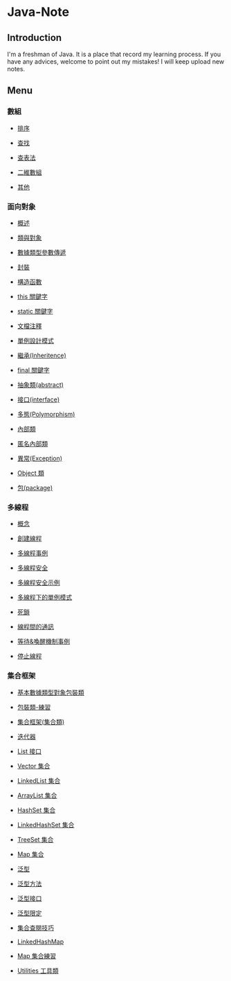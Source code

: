 # Java-Note

## Introduction
I'm a freshman of Java. It is a place that record my learning process. If you have any advices, welcome to point out my mistakes! I will keep upload new notes.

## Menu

### 數組
 - [排序](https://github.com/jack870131/Java-Note/blob/master/Array/1.%20%E6%8E%92%E5%BA%8F.md)

 - [查找](https://github.com/jack870131/Java-Note/blob/master/Array/2.%20%E6%9F%A5%E6%89%BE.md)

 - [查表法](https://github.com/jack870131/Java-Note/blob/master/Array/3.%20%E6%9F%A5%E8%A1%A8%E6%B3%95.md)

 - [二維數組](https://github.com/jack870131/Java-Note/blob/master/Array/4.%20%E4%BA%8C%E7%B6%AD%E6%95%B8%E7%B5%84.md)

 - [其他](https://github.com/jack870131/Java-Note/blob/master/Array/5.%20%E5%85%B6%E4%BB%96.md)

### 面向對象
 - [概述](https://github.com/jack870131/Java-Note/blob/master/Object%20Oriented/1.%20%E6%A6%82%E8%BF%B0.md)

 - [類與對象](https://github.com/jack870131/Java-Note/blob/master/Object%20Oriented/2.%20%E9%A1%9E%E8%88%87%E5%B0%8D%E8%B1%A1.md)

 - [數據類型參數傳遞](https://github.com/jack870131/Java-Note/blob/master/Object%20Oriented/3.%20%E6%95%B8%E6%93%9A%E9%A1%9E%E5%9E%8B%E5%8F%83%E6%95%B8%E5%82%B3%E9%81%9E.md)
 
 - [封裝](https://github.com/jack870131/Java-Note/blob/master/Object%20Oriented/4.%20%E5%B0%81%E8%A3%9D.md)
 
 - [構造函數](https://github.com/jack870131/Java-Note/blob/master/Object%20Oriented/5.%20%E6%A7%8B%E9%80%A0%E5%87%BD%E6%95%B8.md)
 
 - [this 關鍵字](https://github.com/jack870131/Java-Note/blob/master/Object%20Oriented/6.%20this%20%E9%97%9C%E9%8D%B5%E5%AD%97.md)
 
 - [static 關鍵字](https://github.com/jack870131/Java-Note/blob/master/Object%20Oriented/7.%20static%20%E9%97%9C%E9%8D%B5%E5%AD%97.md)
 
 - [文檔注釋](https://github.com/jack870131/Java-Note/blob/master/Object%20Oriented/8.%20%E6%96%87%E6%AA%94%E6%B3%A8%E9%87%8B.md)
 
 - [單例設計模式](https://github.com/jack870131/Java-Note/blob/master/Object%20Oriented/9.%20%E5%96%AE%E4%BE%8B%E8%A8%AD%E8%A8%88%E6%A8%A1%E5%BC%8F.md)
 
 - [繼承(Inheritence)](https://github.com/jack870131/Java-Note/blob/master/Object%20Oriented/%E7%B9%BC%E6%89%BF(Inheritence).md)

 - [final 關鍵字](https://github.com/jack870131/Java-Note/blob/master/Object%20Oriented/final%20%E9%97%9C%E9%8D%B5%E5%AD%97.md)

 - [抽象類(abstract)](https://github.com/jack870131/Java-Note/blob/master/Object%20Oriented/%E6%8A%BD%E8%B1%A1%E9%A1%9E(abstract).md)

 - [接口(interface)](https://github.com/jack870131/Java-Note/blob/master/Object%20Oriented/%E6%8E%A5%E5%8F%A3(interface).md)

 - [多態(Polymorphism)](https://github.com/jack870131/Java-Note/blob/master/Object%20Oriented/%E5%A4%9A%E6%85%8B(Polymorphism).md)

 - [內部類](https://github.com/jack870131/Java-Note/blob/master/Object%20Oriented/%E5%85%A7%E9%83%A8%E9%A1%9E.md)

 - [匿名內部類](https://github.com/jack870131/Java-Note/blob/master/Object%20Oriented/%E5%8C%BF%E5%90%8D%E5%85%A7%E9%83%A8%E9%A1%9E.md)

 - [異常(Exception)](https://github.com/jack870131/Java-Note/blob/master/Object%20Oriented/%E7%95%B0%E5%B8%B8%20(Exception).md)

 - [Object 類](https://github.com/jack870131/Java-Note/blob/master/Object%20Oriented/Object%20%E9%A1%9E.md)

 - [包(package)](https://github.com/jack870131/Java-Note/blob/master/Object%20Oriented/%E5%8C%85(package).md)

### 多線程
 - [概念](https://github.com/jack870131/Java-Note/blob/master/Multithread/%E6%A6%82%E5%BF%B5.md)

 - [創建線程](https://github.com/jack870131/Java-Note/blob/master/Multithread/%E5%89%B5%E5%BB%BA%E7%B7%9A%E7%A8%8B.md)

 - [多線程事例](https://github.com/jack870131/Java-Note/blob/master/Multithread/%E5%A4%9A%E7%B7%9A%E7%A8%8B%E4%BA%8B%E4%BE%8B.md)

 - [多線程安全](https://github.com/jack870131/Java-Note/blob/master/Multithread/%E5%A4%9A%E7%B7%9A%E7%A8%8B%E5%AE%89%E5%85%A8.md)

 - [多線程安全示例](https://github.com/jack870131/Java-Note/blob/master/Multithread/%E5%A4%9A%E7%B7%9A%E7%A8%8B%E5%AE%89%E5%85%A8%E7%A4%BA%E4%BE%8B.md)

 - [多線程下的單例模式](https://github.com/jack870131/Java-Note/blob/master/Multithread/%E5%A4%9A%E7%B7%9A%E7%A8%8B%E4%B8%8B%E7%9A%84%E5%96%AE%E4%BE%8B%E6%A8%A1%E5%BC%8F.md)

 - [死鎖](https://github.com/jack870131/Java-Note/blob/master/Multithread/%E6%AD%BB%E9%8E%96.md)

 - [線程間的通訊](https://github.com/jack870131/Java-Note/blob/master/Multithread/%E7%B7%9A%E7%A8%8B%E9%96%93%E7%9A%84%E9%80%9A%E8%A8%8A.md)

 - [等待&喚醒機制事例](https://github.com/jack870131/Java-Note/blob/master/Multithread/%E7%AD%89%E5%BE%85%26%E5%96%9A%E9%86%92%E6%A9%9F%E5%88%B6%E4%BA%8B%E4%BE%8B.md)

 - [停止線程](https://github.com/jack870131/Java-Note/blob/master/Multithread/%E5%81%9C%E6%AD%A2%E7%B7%9A%E7%A8%8B.md)

### 集合框架
 - [基本數據類型對象包裝類](https://github.com/jack870131/Java-Note/blob/master/Collections/%E5%9F%BA%E6%9C%AC%E6%95%B8%E6%93%9A%E9%A1%9E%E5%9E%8B%E5%B0%8D%E8%B1%A1%E5%8C%85%E8%A3%9D%E9%A1%9E.md)
 
 - [包裝類-練習](https://github.com/jack870131/Java-Note/blob/master/Collections/%E5%8C%85%E8%A3%9D%E9%A1%9E-%E7%B7%B4%E7%BF%92.md)
 
 - [集合框架(集合類)](https://github.com/jack870131/Java-Note/blob/master/Collections/%E9%9B%86%E5%90%88%E6%A1%86%E6%9E%B6(%E9%9B%86%E5%90%88%E9%A1%9E).md)

 - [迭代器](https://github.com/jack870131/Java-Note/blob/master/Collections/%E8%BF%AD%E4%BB%A3%E5%99%A8.md)

 - [List 接口](https://github.com/jack870131/Java-Note/blob/master/Collections/List%20%E6%8E%A5%E5%8F%A3.md)

 - [Vector 集合](https://github.com/jack870131/Java-Note/blob/master/Collections/Vector%20%E9%9B%86%E5%90%88.md)

 - [LinkedList 集合](https://github.com/jack870131/Java-Note/blob/master/Collections/LinkedList%20集合.md)

 - [ArrayList 集合](https://github.com/jack870131/Java-Note/blob/master/Collections/ArrayList%20%E9%9B%86%E5%90%88.md)

 - [HashSet 集合](https://github.com/jack870131/Java-Note/blob/master/Collections/HashSet%20%E9%9B%86%E5%90%88.md)

 - [LinkedHashSet 集合](https://github.com/jack870131/Java-Note/blob/master/Collections/LinkedHashSet%20%E9%9B%86%E5%90%88.md)

 - [TreeSet 集合](https://github.com/jack870131/Java-Note/blob/master/Collections/TreeSet%20%E9%9B%86%E5%90%88.md)

 - [Map 集合](https://github.com/jack870131/Java-Note/blob/master/Collections/Map%20%E9%9B%86%E5%90%88.md)

 - [泛型](https://github.com/jack870131/Java-Note/blob/master/Collections/%E6%B3%9B%E5%9E%8B.md)

 - [泛型方法](https://github.com/jack870131/Java-Note/blob/master/Collections/%E6%B3%9B%E5%9E%8B%E6%96%B9%E6%B3%95.md)

 - [泛型接口](https://github.com/jack870131/Java-Note/blob/master/Collections/%E6%B3%9B%E5%9E%8B%E6%8E%A5%E5%8F%A3.md)

 - [泛型限定](https://github.com/jack870131/Java-Note/blob/master/Collections/%E6%B3%9B%E5%9E%8B%E9%99%90%E5%AE%9A.md)

 - [集合查閱技巧](https://github.com/jack870131/Java-Note/blob/master/Collections/%E9%9B%86%E5%90%88%E6%9F%A5%E9%96%B1%E6%8A%80%E5%B7%A7.md)

 - [LinkedHashMap](https://github.com/jack870131/Java-Note/blob/master/Collections/LinkedHashMap.md)

 - [Map 集合練習](https://github.com/jack870131/Java-Note/blob/master/Collections/Map%20%E9%9B%86%E5%90%88%E7%B7%B4%E7%BF%92.md)

 - [Utilities 工具類](https://github.com/jack870131/Java-Note/blob/master/Collections/Utilities%20%E5%B7%A5%E5%85%B7%E9%A1%9E.md)
